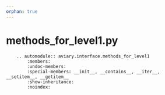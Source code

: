 ```yaml
---
orphan: true
---
```


# methods_for_level1.py

```{eval-rst}
    .. automodule:: aviary.interface.methods_for_level1
        :members:
        :undoc-members:
        :special-members: __init__, __contains__, __iter__, __setitem__, __getitem__
        :show-inheritance:
        :noindex:
```
